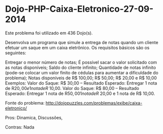 Dojo-PHP-Caixa-Eletronico-27-09-2014
==========================================

Este problema foi utilizado em 436 Dojo(s).

Desenvolva um programa que simule a entrega de notas quando um 
cliente efetuar um saque em um caixa eletrônico. 
Os requisitos básicos são os seguintes:

Entregar o menor número de notas;
É possível sacar o valor solicitado com as notas disponíveis;
Saldo do cliente infinito;
Quantidade de notas infinito (pode-se colocar um valor finito de cédulas para aumentar a dificuldade do problema);
Notas disponíveis de R$ 100,00; R$ 50,00; R$ 20,00 e R$ 10,00
Exemplos:
    Valor do Saque: R$ 30,00 – Resultado Esperado: Entregar 1 nota de R$20,00 e 1 nota de R$ 10,00.
    Valor do Saque: R$ 80,00 – Resultado Esperado: Entregar 1 nota de R$50,00 1 nota de R$ 20,00 e 1 nota de R$ 10,00.

Fonte do problema: http://dojopuzzles.com/problemas/exibe/caixa-eletronico/

Pros:
    Dinamica,
    Discussões,
    

Contras:
    Nada
